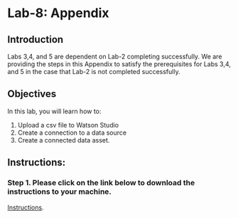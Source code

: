 # Lab-8: Appendix
## Introduction
Labs 3,4, and 5 are dependent on Lab-2 completing successfully. We are providing the steps in this Appendix to satisfy the prerequisites for Labs 3,4, and 5 in the case that Lab-2 is not completed successfully. 

## Objectives
In this lab, you will learn how to:
1.	Upload a csv file to Watson Studio
2.	Create a connection to a data source
3.	Create a connected data asset. 

## Instructions:

### Step 1.  Please click on the link below to download the instructions to your machine.

[Instructions](https://github.com/bleonardb3/DS_POT_04-30-2020/raw/master/Lab-8-Appendix/Appendixv1.0.pdf).


